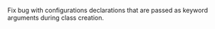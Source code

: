Fix bug with configurations declarations that are passed as
keyword arguments during class creation.